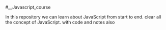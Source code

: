 #__Javascript_course

In this repository we can learn about JavaScript from start to end.
clear all the concept of JavaScript.
with code and notes also
